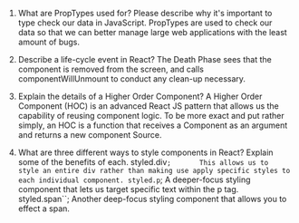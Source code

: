 1. What are PropTypes used for? Please describe why it's important to type check our data in JavaScript.
    PropTypes are used to check our data so that we can better manage large web applications with the least amount of bugs.

2. Describe a life-cycle event in React?
    The Death Phase sees that the component is removed from the screen, and calls componentWillUnmount to conduct any clean-up necessary.

3. Explain the details of a Higher Order Component?
    A Higher Order Component (HOC) is an advanced React JS pattern that allows us the capability of reusing component logic. To be more exact and put rather simply, an HOC is a function that receives a Component as an argument and returns a new component Source.

4. What are three different ways to style components in React? Explain some of the benefits of each.
    styled.div``;       This allows us to style an entire div rather than making use apply specific styles to each individual component.
    styled.p``;         A deeper-focus styling component that lets us target specific text within the p tag.
    styled.span``;      Another deep-focus styling component that allows you to effect a span.